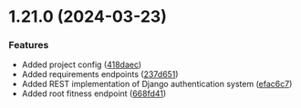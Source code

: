 # 1.21.0 (2024-03-23)


### Features

* Added project config ([418daec](https://github.com/hossainchisty/Personalized-Workout-Planner-APIs/commit/418daecb5b1267e57175abeba7da5835086fa475))
* Added requirements endpoints ([237d651](https://github.com/hossainchisty/Personalized-Workout-Planner-APIs/commit/237d65101e0bf6f360d8d5beb91f384b3ae77edb))
* Added REST implementation of Django authentication system ([efac6c7](https://github.com/hossainchisty/Personalized-Workout-Planner-APIs/commit/efac6c7acec2e91b47f85ec45096cc90d97dfdbf))
* Added root fitness endpoint ([668fd41](https://github.com/hossainchisty/Personalized-Workout-Planner-APIs/commit/668fd41ac70098c9c7c60c4e80342f75536767b2))




